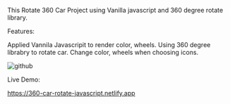 This Rotate 360 Car Project using Vanilla javascript and 360 degree rotate library. 

Features: 

Applied Vannila Javascripit to render color, wheels. 
Using 360 degree librabry to rotate car. 
Change color, wheels when choosing icons. 


![github](https://media.giphy.com/media/Mm5hCs8PM98OlLHMX4/giphy.gif)


Live Demo: 

https://360-car-rotate-javascript.netlify.app 
